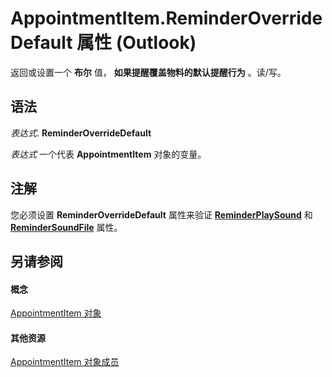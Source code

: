 
# AppointmentItem.ReminderOverrideDefault 属性 (Outlook)

返回或设置一个 **布尔** 值， **如果提醒覆盖物料的默认提醒行为** 。读/写。


## 语法

 _表达式_. **ReminderOverrideDefault**

 _表达式_ 一个代表 **AppointmentItem** 对象的变量。


## 注解

您必须设置 **ReminderOverrideDefault** 属性来验证 **[ReminderPlaySound](4020684b-c89d-7371-75e0-4f3dfe01bec3.md)** 和 **[ReminderSoundFile](e3599e63-1300-7821-b94d-f8387a47e87d.md)** 属性。


## 另请参阅


#### 概念


[AppointmentItem 对象](204a409d-654e-27aa-643a-8344c631b82d.md)
#### 其他资源


[AppointmentItem 对象成员](c72c459d-6d3c-7a05-aa4a-b1b767ddc0b2.md)